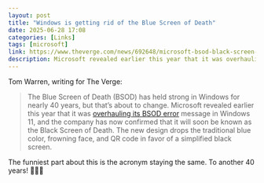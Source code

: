 ```yaml
---
layout: post
title: "Windows is getting rid of the Blue Screen of Death"
date: 2025-06-28 17:08
categories: [Links]
tags: [microsoft]
link: https://www.theverge.com/news/692648/microsoft-bsod-black-screen-of-death-color-change-official
description: Microsoft revealed earlier this year that it was overhauling its BSOD error message in Windows 11, and the company has now confirmed that it will soon be known as the Black Screen of Death.
---
```


Tom Warren, writing for The Verge:

>The Blue Screen of Death (BSOD) has held strong in Windows for nearly 40 years, but that’s about to change. Microsoft revealed earlier this year that it was [overhauling its BSOD error](https://www.theverge.com/news/639445/microsoft-windows-bsod-black-new-design) message in Windows 11, and the company has now confirmed that it will soon be known as the Black Screen of Death. The new design drops the traditional blue color, frowning face, and QR code in favor of a simplified black screen.

The funniest part about this is the acronym staying the same. To another 40 years! 🖤💀🍻
